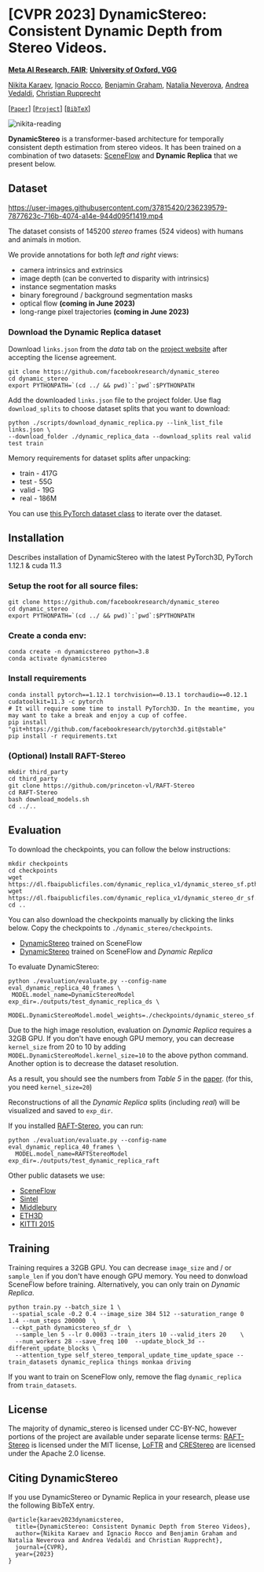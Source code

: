 # [CVPR 2023] DynamicStereo: Consistent Dynamic Depth from Stereo Videos.

**[Meta AI Research, FAIR](https://ai.facebook.com/research/)**; **[University of Oxford, VGG](https://www.robots.ox.ac.uk/~vgg/)**

[Nikita Karaev](https://nikitakaraevv.github.io/), [Ignacio Rocco](https://www.irocco.info/), [Benjamin Graham](https://ai.facebook.com/people/benjamin-graham/), [Natalia Neverova](https://nneverova.github.io/), [Andrea Vedaldi](https://www.robots.ox.ac.uk/~vedaldi/), [Christian Rupprecht](https://chrirupp.github.io/)

[[`Paper`](https://research.facebook.com/publications/dynamicstereo-consistent-dynamic-depth-from-stereo-videos/)] [[`Project`](https://dynamic-stereo.github.io/)] [[`BibTeX`](#citing-dynamicstereo)]

![nikita-reading](https://user-images.githubusercontent.com/37815420/236242052-e72d5605-1ab2-426c-ae8d-5c8a86d5252c.gif)

**DynamicStereo** is a transformer-based architecture for temporally consistent depth estimation from stereo videos. It has been trained on a combination of two datasets: [SceneFlow](https://lmb.informatik.uni-freiburg.de/resources/datasets/SceneFlowDatasets.en.html) and **Dynamic Replica** that we present below.

## Dataset

https://user-images.githubusercontent.com/37815420/236239579-7877623c-716b-4074-a14e-944d095f1419.mp4

The dataset consists of 145200 *stereo* frames (524 videos) with humans and animals in motion. 

We provide annotations for both *left and right* views: 
- camera intrinsics and extrinsics
- image depth (can be converted to disparity with intrinsics)
- instance segmentation masks
- binary foreground / background segmentation masks
- optical flow **(coming in June 2023)**
- long-range pixel trajectories **(coming in June 2023)**

### Download the Dynamic Replica dataset
Download `links.json` from the *data* tab on the [project website](https://dynamic-stereo.github.io/) after accepting the license agreement.
```
git clone https://github.com/facebookresearch/dynamic_stereo
cd dynamic_stereo
export PYTHONPATH=`(cd ../ && pwd)`:`pwd`:$PYTHONPATH
```
Add the downloaded `links.json` file to the project folder. Use flag `download_splits` to choose dataset splits that you want to download: 
```
python ./scripts/download_dynamic_replica.py --link_list_file links.json \
--download_folder ./dynamic_replica_data --download_splits real valid test train
```

Memory requirements for dataset splits after unpacking:
- train - 417G
- test - 55G
- valid - 19G
- real - 186M

You can use [this PyTorch dataset class](https://github.com/facebookresearch/dynamic_stereo/blob/dfe2907faf41b810e6bb0c146777d81cb48cb4f5/datasets/dynamic_stereo_datasets.py#L287) to iterate over the dataset.

## Installation

Describes installation of DynamicStereo with the latest PyTorch3D, PyTorch 1.12.1 & cuda 11.3

### Setup the root for all source files:
```
git clone https://github.com/facebookresearch/dynamic_stereo
cd dynamic_stereo
export PYTHONPATH=`(cd ../ && pwd)`:`pwd`:$PYTHONPATH
```
### Create a conda env:
```
conda create -n dynamicstereo python=3.8
conda activate dynamicstereo
```
### Install requirements
```
conda install pytorch==1.12.1 torchvision==0.13.1 torchaudio==0.12.1 cudatoolkit=11.3 -c pytorch
# It will require some time to install PyTorch3D. In the meantime, you may want to take a break and enjoy a cup of coffee.
pip install "git+https://github.com/facebookresearch/pytorch3d.git@stable"
pip install -r requirements.txt
```

### (Optional) Install RAFT-Stereo
```
mkdir third_party
cd third_party
git clone https://github.com/princeton-vl/RAFT-Stereo
cd RAFT-Stereo
bash download_models.sh
cd ../..
```



## Evaluation
To download the checkpoints, you can follow the below instructions:
```
mkdir checkpoints
cd checkpoints
wget https://dl.fbaipublicfiles.com/dynamic_replica_v1/dynamic_stereo_sf.pth 
wget https://dl.fbaipublicfiles.com/dynamic_replica_v1/dynamic_stereo_dr_sf.pth 
cd ..
```
You can also download the checkpoints manually by clicking the links below. Copy the checkpoints to `./dynamic_stereo/checkpoints`.

- [DynamicStereo](https://dl.fbaipublicfiles.com/dynamic_replica_v1/dynamic_stereo_sf.pth) trained on SceneFlow
- [DynamicStereo](https://dl.fbaipublicfiles.com/dynamic_replica_v1/dynamic_stereo_dr_sf.pth) trained on SceneFlow and *Dynamic Replica*

To evaluate DynamicStereo:
```
python ./evaluation/evaluate.py --config-name eval_dynamic_replica_40_frames \
 MODEL.model_name=DynamicStereoModel exp_dir=./outputs/test_dynamic_replica_ds \
 MODEL.DynamicStereoModel.model_weights=./checkpoints/dynamic_stereo_sf.pth 
```
Due to the high image resolution, evaluation on *Dynamic Replica* requires a 32GB GPU. If you don't have enough GPU memory, you can decrease `kernel_size` from 20 to 10 by adding `MODEL.DynamicStereoModel.kernel_size=10` to the above python command. Another option is to decrease the dataset resolution.

As a result, you should see the numbers from *Table 5* in the [paper](https://arxiv.org/pdf/2305.02296.pdf). (for this, you need `kernel_size=20`)

Reconstructions of all the *Dynamic Replica* splits (including *real*) will be visualized and saved to `exp_dir`.

If you installed [RAFT-Stereo](https://github.com/princeton-vl/RAFT-Stereo), you can run:
```
python ./evaluation/evaluate.py --config-name eval_dynamic_replica_40_frames \
  MODEL.model_name=RAFTStereoModel exp_dir=./outputs/test_dynamic_replica_raft
```

Other public datasets we use: 
 - [SceneFlow](https://lmb.informatik.uni-freiburg.de/resources/datasets/SceneFlowDatasets.en.html)
 - [Sintel](http://sintel.is.tue.mpg.de/stereo)
 - [Middlebury](https://vision.middlebury.edu/stereo/data/)
 - [ETH3D](https://www.eth3d.net/datasets#low-res-two-view-training-data)
 - [KITTI 2015](http://www.cvlibs.net/datasets/kitti/eval_stereo.php) 

## Training
Training requires a 32GB GPU. You can decrease `image_size` and / or `sample_len` if you don't have enough GPU memory.
You need to donwload SceneFlow before training. Alternatively, you can only train on *Dynamic Replica*.
```
python train.py --batch_size 1 \
 --spatial_scale -0.2 0.4 --image_size 384 512 --saturation_range 0 1.4 --num_steps 200000  \
 --ckpt_path dynamicstereo_sf_dr  \
  --sample_len 5 --lr 0.0003 --train_iters 10 --valid_iters 20    \
  --num_workers 28 --save_freq 100  --update_block_3d --different_update_blocks \
  --attention_type self_stereo_temporal_update_time_update_space --train_datasets dynamic_replica things monkaa driving
```
If you want to train on SceneFlow only, remove the flag `dynamic_replica` from `train_datasets`.



## License
The majority of dynamic_stereo is licensed under CC-BY-NC, however portions of the project are available under separate license terms: [RAFT-Stereo](https://github.com/princeton-vl/RAFT-Stereo) is licensed under the MIT license, [LoFTR](https://github.com/zju3dv/LoFTR) and [CREStereo](https://github.com/megvii-research/CREStereo) are licensed under the Apache 2.0 license.


## Citing DynamicStereo
If you use DynamicStereo or Dynamic Replica in your research, please use the following BibTeX entry.
```
@article{karaev2023dynamicstereo,
  title={DynamicStereo: Consistent Dynamic Depth from Stereo Videos},
  author={Nikita Karaev and Ignacio Rocco and Benjamin Graham and Natalia Neverova and Andrea Vedaldi and Christian Rupprecht},
  journal={CVPR},
  year={2023}
}
```
